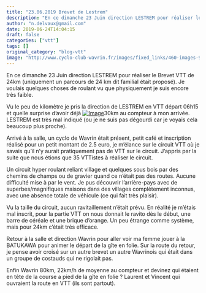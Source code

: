 ```yaml
---
title: "23.06.2019 Brevet de Lestrem"
description: "En ce dimanche 23 Juin direction LESTREM pour réaliser le Brevet VTT de 24km (uniquement un parcours de 24 km dit familial était proposé). Je voulais quelques choses de roulant vu que physiquement je suis encore très faible."
author: "n.delvaux@gmail.com"
date: 2019-06-24T14:04:15
draft: false
categories: ["vtt"]
tags: []
original_category: "blog-vtt"
image: "http://www.cyclo-club-wavrin.fr/images/fixed_links/460-images-9f4975e2-w1223-h659-no.jpg"
---
```


En ce dimanche 23 Juin direction LESTREM pour réaliser le Brevet VTT de 24km (uniquement un parcours de 24 km dit familial était proposé). Je voulais quelques choses de roulant vu que physiquement je suis encore très faible.

<!--more-->

Vu le peu de kilomètre je pris la direction de LESTREM en VTT départ 06h15 et quelle surprise d’avoir déjà [![Image](http://www.cyclo-club-wavrin.fr/images/fixed_links/460-fulltext-321ece65-w551-h776-no.jpg)](http://www.cyclo-club-wavrin.fr/images/fixed_links/460-fulltext-321ece65-w551-h776-no.jpg)30km au compteur à mon arrivée. LESTREM est très mal indiqué (ou je ne suis pas dégourdi car je voyais cela beaucoup plus proche).

Arrivé à la salle, un cyclo de Wavrin était présent, petit café et inscription réalisé pour un petit montant de 2.5 euro, je m’élance sur le circuit VTT où je savais qu’il n’y aurait pratiquement pas de VTT sur le circuit. J’appris par la suite que nous étions que 35 VTTistes à réaliser le circuit.

Un circuit hyper roulant reliant village et quelques sous bois par des chemins de champs ou de gravier quand ce n’était pas des routes. Aucune difficulté mise à par le vent. Je pus découvrir l’arrière-pays avec de superbes/magnifiques maisons dans des villages complètement inconnus, avec une absence totale de véhicule (ce qui fait très plaisir).

Vu la taille du circuit, aucun ravitaillement n’était prévu. En réalité je m’étais mal inscrit, pour la partie VTT on nous donnait le ravito dès le début, une barre de céréale et une brique d’orange. Un peu étrange comme système, mais pour 24km c’était très efficace.

Retour à la salle et direction Wavrin pour aller voir ma femme jouer à la BATUKAWA pour animer le départ de la gîte en folie. Sur la route du retour, je pense avoir croisé sur un autre brevet un autre Wavrinois qui était dans un groupe de costauds qui ne rigolait pas.

Enfin Wavrin 80km, 22km/h de moyenne au compteur et devinez qui étaient en tête de la course a pied de la gîte en folie ? Laurent et Vincent qui ouvraient la route en VTT (ils sont partout).